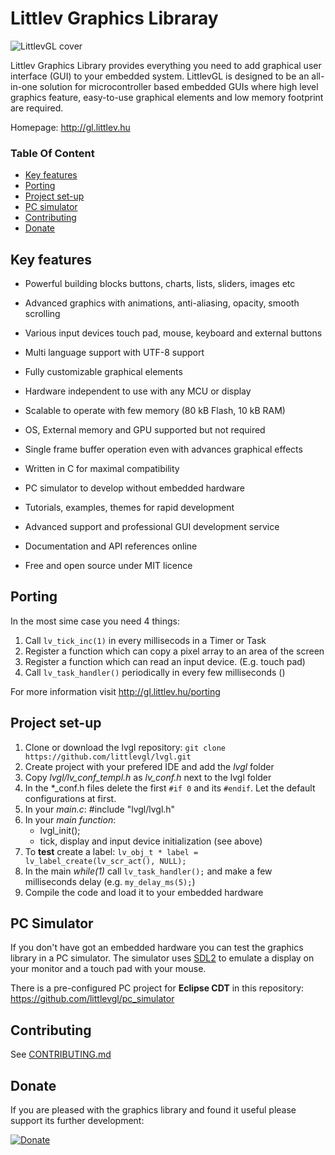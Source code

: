 # Littlev Graphics Libraray

![LittlevGL cover](http://www.gl.littlev.hu/home/main_cover_small.png)

Littlev Graphics Library provides everything you need to add graphical user interface (GUI) to your embedded system. LittlevGL is designed to be an all-in-one solution for microcontroller based embedded GUIs where high level graphics feature, easy-to-use graphical elements and low memory footprint are required.

Homepage: http://gl.littlev.hu

### Table Of Content
* [Key features](#key-features)
* [Porting](#porting)
* [Project set-up](#project-set-up)
* [PC simulator](#pc-simulator)
* [Contributing](#contributing)
* [Donate](#donate)

## Key features
- Powerful building blocks buttons, charts, lists, sliders, images etc
- Advanced graphics with animations, anti-aliasing, opacity, smooth scrolling
- Various input devices touch pad, mouse, keyboard and external buttons
- Multi language support with UTF-8 support
- Fully customizable graphical elements

- Hardware independent to use with any MCU or display
- Scalable to operate with few memory (80 kB Flash, 10 kB RAM)
- OS, External memory and GPU supported but not required
- Single frame buffer operation even with advances graphical effects

- Written in C for maximal compatibility
- PC simulator to develop without embedded hardware
- Tutorials, examples, themes for rapid development
- Advanced support and professional GUI development service
- Documentation and API references online
- Free and open source under MIT licence

## Porting
In the most sime case you need 4 things:
1. Call `lv_tick_inc(1)` in every millisecods in a Timer or Task
2. Register a function which can copy a pixel array to an area of the screen
3. Register a function which can read an input device. (E.g. touch pad)
4. Call `lv_task_handler()` periodically in every few milliseconds ()

For more information visit http://gl.littlev.hu/porting
 
## Project set-up
1. Clone or download the lvgl repository: `git clone  https://github.com/littlevgl/lvgl.git`
2. Create project with your prefered IDE and add the *lvgl* folder
3. Copy *lvgl/lv_conf_templ.h* as *lv_conf.h* next to the lvgl folder
4. In the *_conf.h files delete the first `#if 0` and its `#endif`. Let the default configurations at first.
5. In your *main.c*: #include "lvgl/lvgl.h"   
6. In your *main function*:
   * lvgl_init();
   * tick, display and input device initialization (see above)
7. To **test** create a label: `lv_obj_t * label = lv_label_create(lv_scr_act(), NULL);`  
8. In the main *while(1)* call `lv_task_handler();` and make a few milliseconds delay (e.g. `my_delay_ms(5);`) 
9. Compile the code and load it to your embedded hardware

## PC Simulator
If you don't have got an embedded hardware you can test the graphics library in a PC simulator. The simulator uses [SDL2](https://www.libsdl.org/) to emulate a display on your monitor and a touch pad with your mouse.

There is a pre-configured PC project for **Eclipse CDT** in this repository: https://github.com/littlevgl/pc_simulator

## Contributing
See [CONTRIBUTING.md](https://github.com/littlevgl/lvgl/blob/master/docs/CONTRIBUTING.md)

## Donate
If you are pleased with the graphics library and found it useful please support its further development:

[![Donate](https://www.paypalobjects.com/en_US/i/btn/btn_donateCC_LG.gif)](https://www.paypal.com/cgi-bin/webscr?cmd=_s-xclick&hosted_button_id=GJV3SC5EHDANS)

